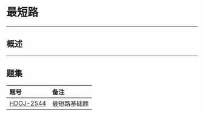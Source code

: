 # 最短路

---

## 概述

---

## 题集

|题号                   |备注                               |
|:----------------------|:----------------------------------|
|[HDOJ-2544][HDU2544]   |最短路基础题                       |

[HDU2544]:http://acm.hdu.edu.cn/showproblem.php?pid=2544 "最短路"
